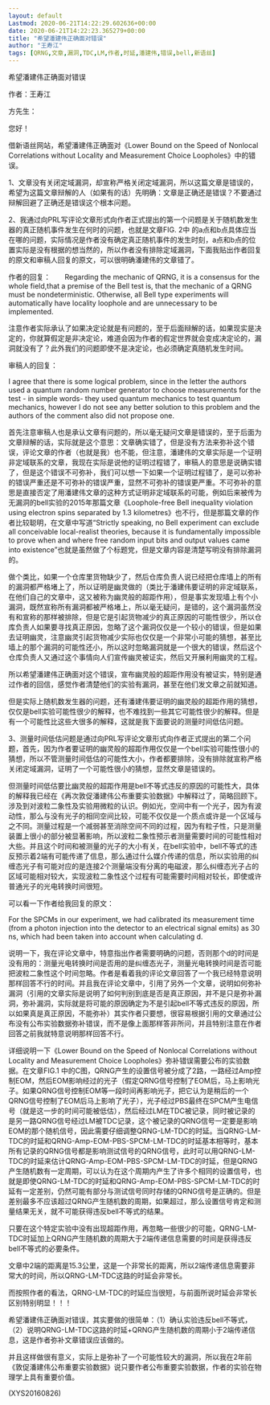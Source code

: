 ```yaml
---
layout: default
Lastmod: 2020-06-21T14:22:29.602636+00:00
date: 2020-06-21T14:22:23.365279+00:00
title: "希望潘建伟正确面对错误"
author: "王寿江"
tags: [QRNG,文章,漏洞,TDC,LM,作者,时延,潘建伟,错误,bell,新语丝]
---
```


希望潘建伟正确面对错误

作者：王寿江

方先生：

您好！

借新语丝网站，希望潘建伟正确面对《Lower Bound on the Speed of Nonlocal Correlations without Locality and Measurement Choice Loopholes》中的错误。

1、文章没有关闭定域漏洞，却宣称严格关闭定域漏洞，所以这篇文章是错误的，希望为这篇文章辩解的人（如果有的话）先明确：文章是正确还是错误？不要通过辩解回避了正确还是错误这个根本问题。

2、我通过向PRL写评论文章形式向作者正式提出的第一个问题是关于随机数发生器的真正随机事件发生在何时的问题，也就是文章FIG. 2中 的a点和b点具体应当在哪的问题，实际情况是作者没有确定真正随机事件的发生时刻，a点和b点的位置实际是没有根据的想当然的，所以作者没有排除定域漏洞，下面我贴出作者回复的原文和审稿人回复的原文，可以很明确潘建伟的文章错了。

作者的回复：　　Regarding the mechanic of QRNG, it is a consensus for the whole field,that a premise of the Bell test is, that the mechanic of a QRNG must be nondeterministic. Otherwise, all Bell type experiments will automatically have locality loophole and are unnecessary to be implemented.

注意作者实际承认了如果决定论就是有问题的，至于后面辩解的话，如果现实是决定的，你就算假定是非决定论，难道会因为作者的假定世界就会变成决定论的，漏洞就没有了？此外我们的问题即使不是决定论，也必须确定真随机发生时间。

审稿人的回复：

I agree that there is some logical problem, since in the letter the authors used a quantum random number generator to choose measurements for the test - in simple words- they used quantum mechanics to test quantum mechanics, however I do not see any better solution to this problem and the authors of the comment also did not propose one.

首先注意审稿人也是承认文章有问题的，所以毫无疑问文章是错误的，至于后面为文章辩解的话，实际就是这个意思：文章确实错了，但是没有方法来弥补这个错误，评论文章的作者（也就是我）也不能，但注意，潘建伟的文章实际是一个证明非定域联系的文章，我现在实际是说他的证明过程错了，审稿人的意思是说确实错了，但是这个错误不可弥补，我们可以想一下如果一个证明过程错了，是可以弥补的错误严重还是不可弥补的错误严重，显然不可弥补的错误更严重。不可弥补的意思是直接否定了用潘建伟文章的这种方式证明非定域联系的可能，例如后来被传为无漏洞的bell实验的2015年那篇文章《Loophole-free Bell inequality violation using electron spins separated by 1.3 kilometres》也不行，但是那篇文章的作者比较聪明，在文章中写道“Strictly speaking, no Bell experiment can exclude all conceivable local-realist theories, because it is fundamentally impossible to prove when and where free random input bits and output values came into existence”也就是虽然做了个标题党，但是文章内容是清楚写明没有排除漏洞的。

做个类比，如果一个仓库里货物缺少了，然后仓库负责人说已经把仓库墙上的所有的漏洞都严格堵上了，所以证明是幽灵做的（类比于潘建伟要证明的非定域联系，在他们自己的文章中，这又被称为幽灵般的超距作用），但是事实发现墙上有个小漏洞，既然宣称所有漏洞都被严格堵上，所以毫无疑问，是错的，这个漏洞虽然没有和宣称的那样被排除，但是它是引起货物减少的真正原因的可能性很少，所以仓库负责人如果要寻找真正原因，忽略了这个漏洞仅仅是一个较小的错误，但是如果去证明幽灵，注意幽灵引起货物减少实际也仅仅是一个非常小可能的猜想，甚至比墙上的那个漏洞的可能性还小，所以这时忽略漏洞就是一个很大的错误，然后这个仓库负责人又通过这个事情向人们宣传幽灵被证实，然后又开展利用幽灵的工程。

所以希望潘建伟正确面对这个错误，宣布幽灵般的超距作用没有被证实，特别是通过作者的回信，感觉作者清楚他们的实验有漏洞，甚至在他们发文章之前就知道。

但是实际上随机数发生器的问题，还有潘建伟要证明的幽灵般的超距作用的猜想，仅仅是bell实验可能性很少的解释，也不难找到一些其它可能性很少的解释。但是有一个可能性比这些大很多的解释，这就是我下面要说的测量时间低估问题。

3、测量时间低估问题是通过向PRL写评论文章形式向作者正式提出的第二个问题，首先，因为作者要证明的幽灵般的超距作用仅仅是一个bell实验可能性很小的猜想，所以不管测量时间低估的可能性大小，作者都要排除，没有排除就宣称严格关闭定域漏洞，证明了一个可能性很小的猜想，显然文章是错误的。

但测量时间低估要比幽灵般的超距作用是bell不等式违反的原因的可能性大，具体的解释我已经在《再次敦促潘建伟公布重要实验数据》中解释过了，简略回顾下。涉及到对波粒二象性及实验用微粒的认识。例如光，空间中有一个光子，因为有波动性，那么与没有光子的相同空间比较，可能不仅仅是一个质点或许是一个区域与之不同。测量过程是一个减弱甚至消除空间不同的过程，因为有粒子性，只是测量装置上很小的部分被显著影响，所以波粒二象性预示者测量需要时间的可能性相对大些。并且这个时间和被测量的光子的大小有关，在bell实验中，bell不等式的违反预示着2端有可能传递了信息，那么通过什么媒介传递的信息，所以实验用的纠缠态光子有可能对应的是连接2个测量端没有分离的电磁波，那么纠缠态光子占的区域可能相对较大，实现波粒二象性这个过程有可能需要时间相对较长，即使或许普通光子的光电转换时间很短。

可以看一下作者给我回复的原文：

For the SPCMs in our experiment, we had calibrated its measurement time (from a photon injection into the detector to an electrical signal emits) as 30 ns, which had been taken into account when calculating d.

说明一下，我在评论文章中，特意指出作者需要明确的问题，否则那个d的时间是没有用的：测量光电转换时间是否用的是纠缠态光子，测量光电转换时间是否可能把波粒二象性这个时间忽略。作者是看着我的评论文章回答了一个我已经特意说明那样回答不行的时间。并且我在评论文章中，引用了另外一个文章，说明如何弥补漏洞（引用的文章实际是说明了如何判别到底是否是真正原因，并不是只是弥补漏洞，弥补漏洞，实际就是将可能的原因确定为不是引起bell不等式违反的原因，所以如果真是真正原因，不能弥补）其实作者只要想，很容易根据引用的文章通过公布没有公布实验数据弥补错误，而不是像上面那样答非所问，并且特别注意在作者回答之前我就特意说明那样回答不行。

详细说明一下《Lower Bound on the Speed of Nonlocal Correlations without Locality and Measurement Choice Loopholes》弥补错误需要公布的实验数据。在文章FIG.1 中的C图，QRNG产生的设置信号被分成了2路，一路经过Amp控制EOM，然后EOM影响经过的光子（假定QRNG信号控制了EOM后，马上影响光子。如果QRNG信号控制EOM等一段时间再影响光子，把它认为是稍后的一个QRNG信号控制了EOM后马上影响了光子），光子经过PBS最终在SPCM产生电信号（就是这一步的时间可能被低估），然后经过LM在TDC被记录，同时被记录的是另一路QRNG信号经过LM被TDC记录，这个被记录的QRNG信号一定要是影响EOM的那个随机信号，因此需要仔细调整QRNG-LM-TDC的时延。当QRNG-LM-TDC的时延和QRNG-Amp-EOM-PBS-SPCM-LM-TDC的时延基本相等时，基本所有记录的QRNG信号都是影响测试信号的QRNG信号，此时可以用QRNG-LM-TDC的时延来估计QRNG-Amp-EOM-PBS-SPCM-LM-TDC的时延，但是QRNG产生随机数有一定周期，可以认为在这个周期内产生了许多个相同的设置信号，也就是即使QRNG-LM-TDC的时延和QRNG-Amp-EOM-PBS-SPCM-LM-TDC的时延有一定差别，仍然可能有部分与测试信号同时存储的QRNG信号是正确的。但是差别最多不应该超过QRNG产生随机数的周期，如果超过，那么设置信号肯定和测量结果无关，就不可能获得违反bell不等式的结果。

只要在这个特定实验中没有出现超距作用，再忽略一些很少的可能，QRNG-LM-TDC时延加上QRNG产生随机数的周期大于2端传递信息需要的时间是获得违反bell不等式的必要条件。

文章中2端的距离是15.3公里，这是一个非常长的距离，所以2端传递信息需要非常大的时间，所以QRNG-LM-TDC这路的时延会非常长。

而按照作者的看法，QRNG-LM-TDC的时延应当很短，与前面所说时延会非常长区别特别明显！！！

希望潘建伟正确面对错误，其实要做的很简单：（1）确认实验违反bell不等式，（2）说明QRNG-LM-TDC这路的时延+QRNG产生随机数的周期小于2端传递信息，这是作者弥补文章错误应该做的。

并且这样做很有意义，实际上是弥补了一个可能性较大的漏洞，所以我在2年前《敦促潘建伟公布重要实验数据》说只要作者公布重要实验数据，作者的实验在物理学上具有重要价值。

(XYS20160826)

